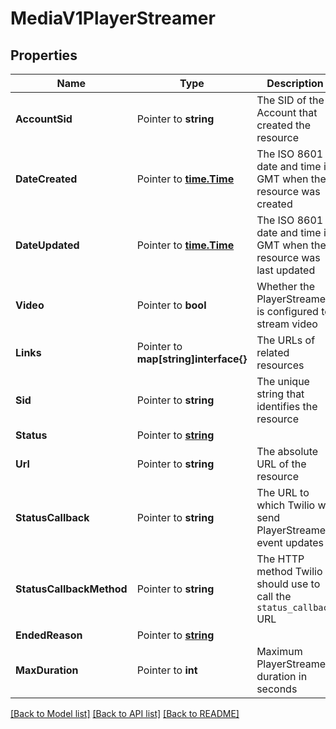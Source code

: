 # MediaV1PlayerStreamer

## Properties

Name | Type | Description | Notes
------------ | ------------- | ------------- | -------------
**AccountSid** | Pointer to **string** | The SID of the Account that created the resource |
**DateCreated** | Pointer to [**time.Time**](time.Time.md) | The ISO 8601 date and time in GMT when the resource was created |
**DateUpdated** | Pointer to [**time.Time**](time.Time.md) | The ISO 8601 date and time in GMT when the resource was last updated |
**Video** | Pointer to **bool** | Whether the PlayerStreamer is configured to stream video |
**Links** | Pointer to **map[string]interface{}** | The URLs of related resources |
**Sid** | Pointer to **string** | The unique string that identifies the resource |
**Status** | Pointer to [**string**](PlayerStreamerEnumStatus.md) |  |
**Url** | Pointer to **string** | The absolute URL of the resource |
**StatusCallback** | Pointer to **string** | The URL to which Twilio will send PlayerStreamer event updates |
**StatusCallbackMethod** | Pointer to **string** | The HTTP method Twilio should use to call the `status_callback` URL |
**EndedReason** | Pointer to [**string**](PlayerStreamerEnumEndedReason.md) |  |
**MaxDuration** | Pointer to **int** | Maximum PlayerStreamer duration in seconds |

[[Back to Model list]](../README.md#documentation-for-models) [[Back to API list]](../README.md#documentation-for-api-endpoints) [[Back to README]](../README.md)


